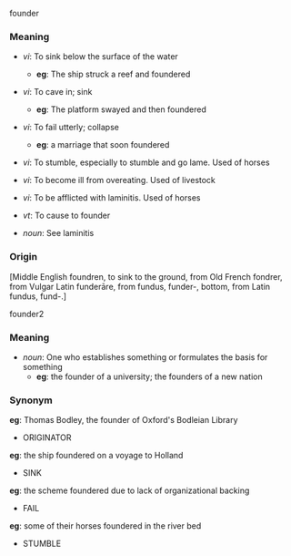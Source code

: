founder
### Meaning
+ _vi_: To sink below the surface of the water
    + __eg__: The ship struck a reef and foundered
+ _vi_: To cave in; sink
    + __eg__: The platform swayed and then foundered
+ _vi_: To fail utterly; collapse
    + __eg__: a marriage that soon foundered
+ _vi_: To stumble, especially to stumble and go lame. Used of horses
+ _vi_: To become ill from overeating. Used of livestock
+ _vi_: To be afflicted with laminitis. Used of horses
+ _vt_: To cause to founder

+ _noun_: See laminitis

### Origin

[Middle English foundren, to sink to the ground, from Old French fondrer, from Vulgar Latin funderāre, from fundus, funder-, bottom, from Latin fundus, fund-.]

founder2
### Meaning
+ _noun_:  One who establishes something or formulates the basis for something
    + __eg__: the founder of a university; the founders of a new nation

### Synonym

__eg__: Thomas Bodley, the founder of Oxford's Bodleian Library

+ ORIGINATOR

__eg__: the ship foundered on a voyage to Holland

+ SINK

__eg__: the scheme foundered due to lack of organizational backing

+ FAIL

__eg__: some of their horses foundered in the river bed

+ STUMBLE

